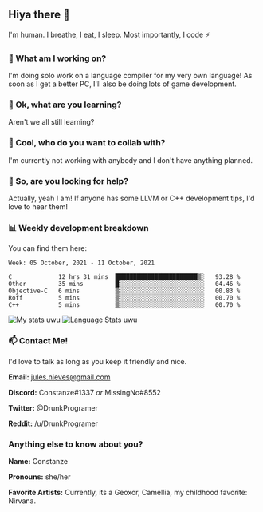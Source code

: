 ## Hiya there 👋

I'm human. I breathe, I eat, I sleep. Most importantly, I code ⚡️

### 🔭 What am I working on?

I'm doing solo work on a language compiler for my very own language! As soon as I get a better PC, I'll also be doing lots of game development.

### 🌱 Ok, what are you learning?

Aren't we all still learning?

### 👯 Cool, who do you want to collab with?

I'm currently not working with anybody and I don't have anything planned.

### 🤔 So, are you looking for help?

Actually, yeah I am! If anyone has some LLVM or C++ development tips, I'd love to hear them!

### 📊 Weekly development breakdown

You can find them here:

<!--START_SECTION:waka-->
```text
Week: 05 October, 2021 - 11 October, 2021

C             12 hrs 31 mins  ███████████████████████▒░   93.28 % 
Other         35 mins         █░░░░░░░░░░░░░░░░░░░░░░░░   04.46 % 
Objective-C   6 mins          ▒░░░░░░░░░░░░░░░░░░░░░░░░   00.83 % 
Roff          5 mins          ▒░░░░░░░░░░░░░░░░░░░░░░░░   00.70 % 
C++           5 mins          ▒░░░░░░░░░░░░░░░░░░░░░░░░   00.70 % 
```
<!--END_SECTION:waka-->
<!-- ![Constanze's wakatime stats](https://github-readme-stats.vercel.app/api/wakatime?username=constanze) -->

![My stats uwu](https://github-readme-stats.vercel.app/api?username=cstanze&show_icons=true&theme=onedark)
![Language Stats uwu](https://github-readme-stats.vercel.app/api/top-langs/?username=cstanze&layout=compact&theme=onedark)

### 📫 Contact Me!

I'd love to talk as long as you keep it friendly and nice.

**Email:** jules.nieves@gmail.com

**Discord:** Constanze#1337 *or* MissingNo#8552

**Twitter:** @DrunkProgramer

**Reddit:** /u/DrunkProgramer

### Anything else to know about you?

**Name:** Constanze

**Pronouns:** she/her

**Favorite Artists:** Currently, its a Geoxor, Camellia, my childhood favorite: Nirvana.
